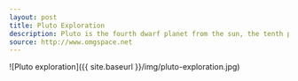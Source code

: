```yaml
---
layout: post
title: Pluto Exploration
description: Pluto is the fourth dwarf planet from the sun, the tenth planetary body from the Sun, and the second largest dwarf planet orbiting the Sun.
source: http://www.omgspace.net
---
```


![Pluto exploration]({{ site.baseurl }}/img/pluto-exploration.jpg)

